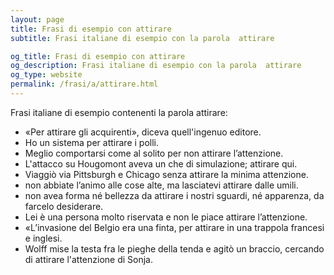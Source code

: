 ```yaml
---
layout: page
title: Frasi di esempio con attirare 
subtitle: Frasi italiane di esempio con la parola  attirare

og_title: Frasi di esempio con attirare 
og_description: Frasi italiane di esempio con la parola  attirare
og_type: website
permalink: /frasi/a/attirare.html
---
```


Frasi italiane di esempio contenenti la parola attirare:


- «Per attirare gli acquirenti», diceva quell'ingenuo editore.
- Ho un sistema per attirare i polli.
- Meglio comportarsi come al solito per non attirare l’attenzione.
- L'attacco su Hougomont aveva un che di simulazione; attirare qui.
- Viaggiò via Pittsburgh e Chicago senza attirare la minima attenzione.
- non abbiate l’animo alle cose alte, ma lasciatevi attirare dalle umili.
- non avea forma né bellezza da attirare i nostri sguardi, né apparenza, da farcelo desiderare.
- Lei è una persona molto riservata e non le piace attirare l’attenzione.
- «L’invasione del Belgio era una finta, per attirare in una trappola francesi e inglesi.
- Wolff mise la testa fra le pieghe della tenda e agitò un braccio, cercando di attirare l'attenzione di Sonja.
